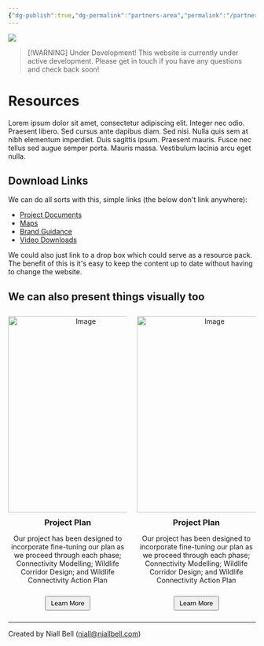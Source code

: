 ```yaml
---
{"dg-publish":true,"dg-permalink":"partners-area","permalink":"/partners-area/","title":"Partners Area","contentClasses":"cards cards-cols-3 cards-cover cards-cover-no-border cards-title-hide-icons","noteIcon":null,"created":"2025-02-20T15:56:23.066-08:00","updated":"2025-02-20T15:57:00.838-08:00"}
---
```


![](https://i.imgur.com/CVDL7Tw.jpeg)

> [!WARNING] Under Development!
> This website is currently under active development. Please get in touch if you have any questions and check back soon!

# Resources

Lorem ipsum dolor sit amet, consectetur adipiscing elit. Integer nec odio. Praesent libero. Sed cursus ante dapibus diam. Sed nisi. Nulla quis sem at nibh elementum imperdiet. Duis sagittis ipsum. Praesent mauris. Fusce nec tellus sed augue semper porta. Mauris massa. Vestibulum lacinia arcu eget nulla. 

## Download Links

We can do all sorts with this, simple links (the below don't link anywhere):

- [Project Documents](https://findingrefuge.vercel.app/resources)
- [Maps](https://findingrefuge.vercel.app/resources)
- [Brand Guidance](https://findingrefuge.vercel.app/resources)
- [Video Downloads](https://findingrefuge.vercel.app/resources)

We could also just link to a drop box which could serve as a resource pack. The benefit of this is it's easy to keep the content up to date without having to change the website.

## We can also present things visually too

<div style="display: flex; justify-content: center; align-items: flex-start;">
    <div style="width: 48%; text-align: center; display: flex; flex-direction: column; align-items: center; padding: 10px;">
        <img src="https://i.imgur.com/RtgRMzz.png" alt="Image" style="width: 300px; height: 400px;">
        <div style="width: 100%;">
            <h3 style="margin: 10px 0 0 0;">Project Plan</h3>
            <p>Our project has been designed to incorporate fine-tuning our plan as we proceed through each phase; Connectivity Modelling; Wildlife Corridor Design; and Wildlife Connectivity Action Plan</p>
        </div>
        <button onclick="window.open('https://drive.google.com/file/d/1ltDT79Ycq5SdYxyKCFcp7DZF7MeB-DaU/view', '_blank');" style="margin-top: 10px; padding: 5px 10px;">Learn More</button>
    </div>
    <div style="width: 48%; text-align: center; display: flex; flex-direction: column; align-items: center; padding: 10px;">
        <img src="https://i.imgur.com/RtgRMzz.png" alt="Image" style="width: 300px; height: 400px;">
        <div style="width: 100%;">
            <h3 style="margin: 10px 0 0 0;">Project Plan</h3>
            <p>Our project has been designed to incorporate fine-tuning our plan as we proceed through each phase; Connectivity Modelling; Wildlife Corridor Design; and Wildlife Connectivity Action Plan</p>
        </div>
        <button onclick="window.open('https://drive.google.com/file/d/1ltDT79Ycq5SdYxyKCFcp7DZF7MeB-DaU/view', '_blank');" style="margin-top: 10px; padding: 5px 10px;">Learn More</button>
    </div>
</div>



---
Created by Niall Bell (niall@niallbell.com)

